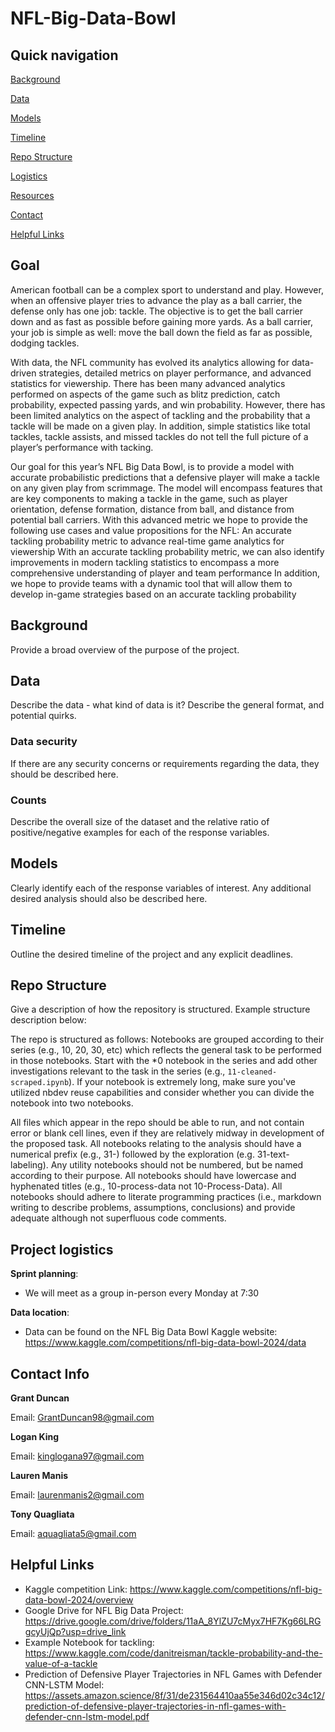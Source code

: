 # NFL-Big-Data-Bowl

## Quick navigation
[Background](#background)  

[Data](#data)  

[Models](#models)  

[Timeline](#timeline)  

[Repo Structure](#repo-structure)  

[Logistics](#project-logistics)  

[Resources](#resources)  

[Contact](#contact-info) 

[Helpful Links](#helpful-links)

## Goal

American football can be a complex sport to understand and play. However, when an offensive player tries to advance the play as a ball carrier, the defense only has one job: tackle. The objective is to get the ball carrier down and as fast as possible before gaining more yards. As a ball carrier, your job is simple as well: move the ball down the field as far as possible, dodging tackles. 

With data, the NFL community has evolved its analytics allowing for data-driven strategies, detailed metrics on player performance, and advanced statistics for viewership. There has been many advanced analytics performed on aspects of the game such as blitz prediction, catch probability, expected passing yards, and win probability. However, there has been limited analytics on the aspect of tackling and the probability that a tackle will be made on a given play. In addition, simple statistics like total tackles, tackle assists, and missed tackles do not tell the full picture of a player’s performance with tacking. 

Our goal for this year’s NFL Big Data Bowl, is to provide a model with accurate probabilistic predictions that a defensive player will make a tackle on any given play from scrimmage. The model will encompass features that are key components to making a tackle in the game, such as player orientation, defense formation, distance from ball, and distance from potential ball carriers. With this advanced metric we hope to provide the following use cases and value propositions for the NFL:
An accurate tackling probability metric to advance real-time game analytics for viewership 
With an accurate tackling probability metric, we can also identify improvements in modern tackling statistics to encompass a more comprehensive understanding of player and team performance
In addition, we hope to provide teams with a dynamic tool that will allow them to develop in-game strategies based on an accurate tackling probability
 

## Background  

Provide a broad overview of the purpose of the project.

## Data

Describe the data - what kind of data is it?  Describe the general format, and potential quirks.

### Data security

If there are any security concerns or requirements regarding the data, they should be described here.

### Counts

Describe the overall size of the dataset and the relative ratio of positive/negative examples for each of the response variables.

## Models

Clearly identify each of the response variables of interest.  Any additional desired analysis should also be described here.

## Timeline

Outline the desired timeline of the project and any explicit deadlines.

## Repo Structure 

Give a description of how the repository is structured. Example structure description below:

The repo is structured as follows: Notebooks are grouped according to their series (e.g., 10, 20, 30, etc) which reflects the general task to be performed in those notebooks.  Start with the *0 notebook in the series and add other investigations relevant to the task in the series (e.g., `11-cleaned-scraped.ipynb`).  If your notebook is extremely long, make sure you've utilized nbdev reuse capabilities and consider whether you can divide the notebook into two notebooks.

All files which appear in the repo should be able to run, and not contain error or blank cell lines, even if they are relatively midway in development of the proposed task. All notebooks relating to the analysis should have a numerical prefix (e.g., 31-) followed by the exploration (e.g. 31-text-labeling). Any utility notebooks should not be numbered, but be named according to their purpose. All notebooks should have lowercase and hyphenated titles (e.g., 10-process-data not 10-Process-Data). All notebooks should adhere to literate programming practices (i.e., markdown writing to describe problems, assumptions, conclusions) and provide adequate although not superfluous code comments.

## Project logistics

**Sprint planning**:  
- We will meet as a group in-person every Monday at 7:30

**Data location**: 
- Data can be found on the NFL Big Data Bowl Kaggle website: https://www.kaggle.com/competitions/nfl-big-data-bowl-2024/data


## Contact Info

**Grant Duncan**

Email: GrantDuncan98@gmail.com


**Logan King**

Email: kinglogana97@gmail.com


**Lauren Manis**

Email: laurenmanis2@gmail.com


**Tony Quagliata**

Email: aquagliata5@gmail.com

## Helpful Links

- Kaggle competition Link: https://www.kaggle.com/competitions/nfl-big-data-bowl-2024/overview
- Google Drive for NFL Big Data Project: https://drive.google.com/drive/folders/11aA_8YlZU7cMyx7HF7Kg66LRGgcyUjQp?usp=drive_link
- Example Notebook for tackling: https://www.kaggle.com/code/danitreisman/tackle-probability-and-the-value-of-a-tackle
- Prediction of Defensive Player Trajectories in NFL Games with Defender CNN-LSTM Model: https://assets.amazon.science/8f/31/de231564410aa55e346d02c34c12/prediction-of-defensive-player-trajectories-in-nfl-games-with-defender-cnn-lstm-model.pdf
